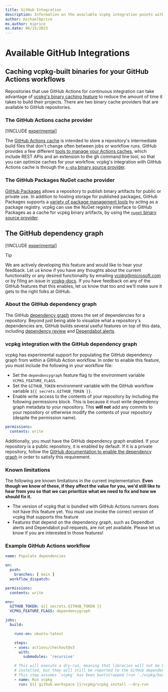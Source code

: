 ```yaml
---
title: GitHub Integration
description: Information on the available vcpkg integration points with GitHub
author: michaelbprice
ms.author: miprice
ms.date: 06/15/2023
---
```


# Available GitHub Integrations

## Caching vcpkg-built binaries for your GitHub Actions workflows

Repositories that use GitHub Actions for continuous integration can take advantage of [vcpkg's binary caching feature](./users/binarycaching.md) to reduce the amount of time it takes to build their projects. There are two binary cache providers that are available to GitHub repositories.

### The GitHub Actions cache provider

[!INCLUDE [experimental](../../includes/experimental.md)]

The [GitHub Actions cache](https://docs.github.com/en/actions/using-workflows/caching-dependencies-to-speed-up-workflows) is intended to store a repository's intermediate build files that don't change often between jobs or workflow runs. GitHub provides a few different [tools to manage your Actions caches](https://docs.github.com/en/actions/using-workflows/caching-dependencies-to-speed-up-workflows#managing-caches), which include REST APIs and an extension to the gh command line tool, so that you can optimize caches for your workflow. vcpkg's integration with GitHub Actions cache is through the [`x-gha` binary source provider](./users/binarycaching.md#gha).

### The GitHub Packages NuGet cache provider

[GitHub Packages](https://docs.github.com/en/packages/learn-github-packages/introduction-to-github-packages) allows a repository to publish binary artifacts for public or private use. In addition to hosting storage for published packages, GitHub Packages supports a [variety of package management tools](https://docs.github.com/en/packages/learn-github-packages/introduction-to-github-packages#supported-clients-and-formats) by acting as a package registry. vcpkg can use the NuGet registry interface to GitHub Packages as a cache for vcpkg binary artifacts, by using the [`nuget` binary source provider](./users/binarycaching.md#nuget).

## The GitHub dependency graph

[!INCLUDE [experimental](./includes/experimental.md)]

> [!TIP]
> We are actively developing this feature and would like to hear your feedback. Let us know if you have any thoughts about the current functionality or any desired functionality by emailing [vcpkg@microsoft.com](mailto:vcpkg@microsoft.com) or by filing an issue in [vcpkg-docs](https://github.com/microsoft/vcpkg-docs/issues). If you have feedback on any of the GitHub features that this enables, let us know that too and we'll make sure it gets to the right folks at GitHub.

### About the GitHub dependency graph

The GitHub [dependency graph](https://docs.github.com/en/code-security/supply-chain-security/understanding-your-software-supply-chain/about-the-dependency-graph) stores the set of dependencies for a repository. Beyond just being able to visualize what a repository's dependencies are, GitHub builds several useful features on top of this data, including [dependency review](https://docs.github.com/en/code-security/supply-chain-security/understanding-your-software-supply-chain/about-dependency-review) and [Dependabot alerts](https://docs.github.com/en/code-security/dependabot/dependabot-alerts/about-dependabot-alerts).

### vcpkg integration with the GitHub dependency graph

vcpkg has experimental support for populating the GitHub dependency graph from within a GitHub Action workflow. In order to enable this feature, you must include the following in your workflow file:

* Set the `dependencygraph` feature flag to the environment variable `VCPKG_FEATURE_FLAGS`.
* Set the `GITHUB_TOKEN` environment variable with the GitHub workflow variable `${{ secrets.GITHUB_TOKEN }}`.
* Enable write access to the contents of your repository by including the following permissions block. This is because it must write dependency graph metadata to your repository. This __will not__ add any commits to your repository or otherwise modify the contents of your repository (despite the permission name).

```yaml
permissions:
  contents: write
```

Additionally, you must have the GitHub dependency graph enabled. If your repository is a public repository, it is enabled by default. If it is a private repository, follow the [GitHub documentation to enable the dependency graph](https://docs.github.com/en/code-security/supply-chain-security/understanding-your-software-supply-chain/configuring-the-dependency-graph#enabling-and-disabling-the-dependency-graph-for-a-private-repository) in order to satisfy this requirement.

### Known limitations

The following are known limitations in the current implementation. __Even though we know of these, if they affect the value for you, we'd still like to hear from you so that we can prioritize what we need to fix and how we should fix it.__

* The version of vcpkg that is bundled with GitHub Actions runners does not have this feature yet. You must use invoke the correct version of vcpkg that supports this feature
* Features that depend on the dependency graph, such as Dependbot alerts and Dependabot pull requests, are not yet available. Please let us know if you are interested in those features!

### Example GitHub Actions workflow

```yaml
name: Populate dependencies

on:
  push:
    branches: [ main ]
  workflow_dispatch:

permissions:
  contents: write

env:
  GITHUB_TOKEN: ${{ secrets.GITHUB_TOKEN }}
  VCPKG_FEATURE_FLAGS: dependencygraph

jobs:
  build:

    runs-on: ubuntu-latest

    steps:
    - uses: actions/checkout@v3
      with:
        submodules: 'recursive'

    # This will execute a dry-run, meaning that libraries will not be built and
    # installed, but they will still be reported to the GitHub dependency graph.
    # This step assumes `vcpkg` has been bootstrapped (run `./vcpkg/bootstrap-vcpkg`)
    - name: Run vcpkg
      run: ${{ github.workspace }}/vcpkg/vcpkg install --dry-run

```